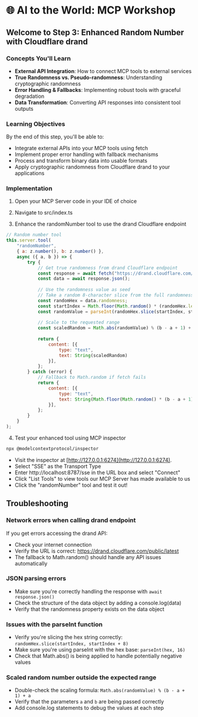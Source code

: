 # 🌐 AI to the World: MCP Workshop

## Welcome to Step 3: Enhanced Random Number with Cloudflare drand

### Concepts You'll Learn
- **External API Integration**: How to connect MCP tools to external services
- **True Randomness vs. Pseudo-randomness**: Understanding cryptographic randomness
- **Error Handling & Fallbacks**: Implementing robust tools with graceful degradation
- **Data Transformation**: Converting API responses into consistent tool outputs

### Learning Objectives
By the end of this step, you'll be able to:
- Integrate external APIs into your MCP tools using fetch
- Implement proper error handling with fallback mechanisms
- Process and transform binary data into usable formats
- Apply cryptographic randomness from Cloudflare drand to your applications

### Implementation

1) Open your MCP Server code in your IDE of choice

2) Navigate to src/index.ts

3) Enhance the randomNumber tool to use the drand Cloudflare endpoint

```javascript
// Random number tool
this.server.tool(
    "randomNumber",
    { a: z.number(), b: z.number() },
    async ({ a, b }) => {
        try {
            // Get true randomness from drand Cloudflare endpoint
            const response = await fetch("https://drand.cloudflare.com/public/latest");
            const data = await response.json();
            
            // Use the randomness value as seed
            // Take a random 8-character slice from the full randomness string
            const randomHex = data.randomness;
            const startIndex = Math.floor(Math.random() * (randomHex.length - 8));
            const randomValue = parseInt(randomHex.slice(startIndex, startIndex + 8), 16);
            
            // Scale to the requested range
            const scaledRandom = Math.abs(randomValue) % (b - a + 1) + a;
            
            return {
                content: [{ 
                    type: "text", 
                    text: String(scaledRandom)
                }],
            };
        } catch (error) {
            // Fallback to Math.random if fetch fails
            return {
                content: [{ 
                    type: "text", 
                    text: String(Math.floor(Math.random() * (b - a + 1)) + a) 
                }],
            };
        }
    }
);
```

4) Test your enhanced tool using MCP inspector

```bash
npx @modelcontextprotocol/inspector
```

* Visit the inspector at [http://127.0.0.1:6274](http://127.0.0.1:6274).
* Select "SSE" as the Transport Type
* Enter http://localhost:8787/sse in the URL box and select "Connect"
* Click "List Tools" to view tools our MCP Server has made available to us
* Click the "randomNumber" tool and test it out!

## Troubleshooting

### Network errors when calling drand endpoint
If you get errors accessing the drand API:
- Check your internet connection
- Verify the URL is correct: https://drand.cloudflare.com/public/latest
- The fallback to Math.random() should handle any API issues automatically

### JSON parsing errors
- Make sure you're correctly handling the response with `await response.json()`
- Check the structure of the data object by adding a console.log(data)
- Verify that the randomness property exists on the data object

### Issues with the parseInt function
- Verify you're slicing the hex string correctly: `randomHex.slice(startIndex, startIndex + 8)`
- Make sure you're using parseInt with the hex base: `parseInt(hex, 16)`
- Check that Math.abs() is being applied to handle potentially negative values

### Scaled random number outside the expected range
- Double-check the scaling formula: `Math.abs(randomValue) % (b - a + 1) + a`
- Verify that the parameters `a` and `b` are being passed correctly
- Add console.log statements to debug the values at each step